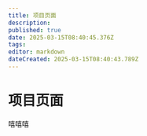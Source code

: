 ```yaml
---
title: 项目页面
description: 
published: true
date: 2025-03-15T08:40:45.376Z
tags: 
editor: markdown
dateCreated: 2025-03-15T08:40:43.789Z
---
```


# 项目页面

嘻嘻嘻
